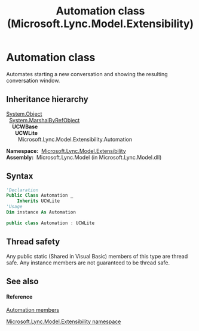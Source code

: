 ﻿---
title: Automation class (Microsoft.Lync.Model.Extensibility)
TOCTitle: Automation class
ms:assetid: T:Microsoft.Lync.Model.Extensibility.Automation_DI_3_UC_OCS14MrefLyncWPF
ms:mtpsurl: https://msdn.microsoft.com/en-us/library/microsoft.lync.model.extensibility.automation_di_3_uc_ocs14mreflyncwpf(v=office.15)
ms:contentKeyID: 48601514
ms.date: 07/28/2014
mtps_version: v=office.15
f1_keywords:
- Microsoft.Lync.Model.Extensibility.Automation
dev_langs:
- CSharp
- JScript
- VB
- other
---

# Automation class

Automates starting a new conversation and showing the resulting conversation window.

## Inheritance hierarchy

[System.Object](http://msdn2.microsoft.com/en-us/library/e5kfa45b)  
  [System.MarshalByRefObject](http://msdn2.microsoft.com/en-us/library/w4302s1f)  
    **UCWBase**  
      **UCWLite**  
        Microsoft.Lync.Model.Extensibility.Automation  

**Namespace:**  [Microsoft.Lync.Model.Extensibility](microsoft-lync-model-extensibility-namespace_2.md)  
**Assembly:**  Microsoft.Lync.Model (in Microsoft.Lync.Model.dll)

## Syntax

``` vb
'Declaration
Public Class Automation _
    Inherits UCWLite
'Usage
Dim instance As Automation
```

``` csharp
public class Automation : UCWLite
```

## Thread safety

Any public static (Shared in Visual Basic) members of this type are thread safe. Any instance members are not guaranteed to be thread safe.

## See also

#### Reference

[Automation members](automation-members-microsoft-lync-model-extensibility_2.md)

[Microsoft.Lync.Model.Extensibility namespace](microsoft-lync-model-extensibility-namespace_2.md)

